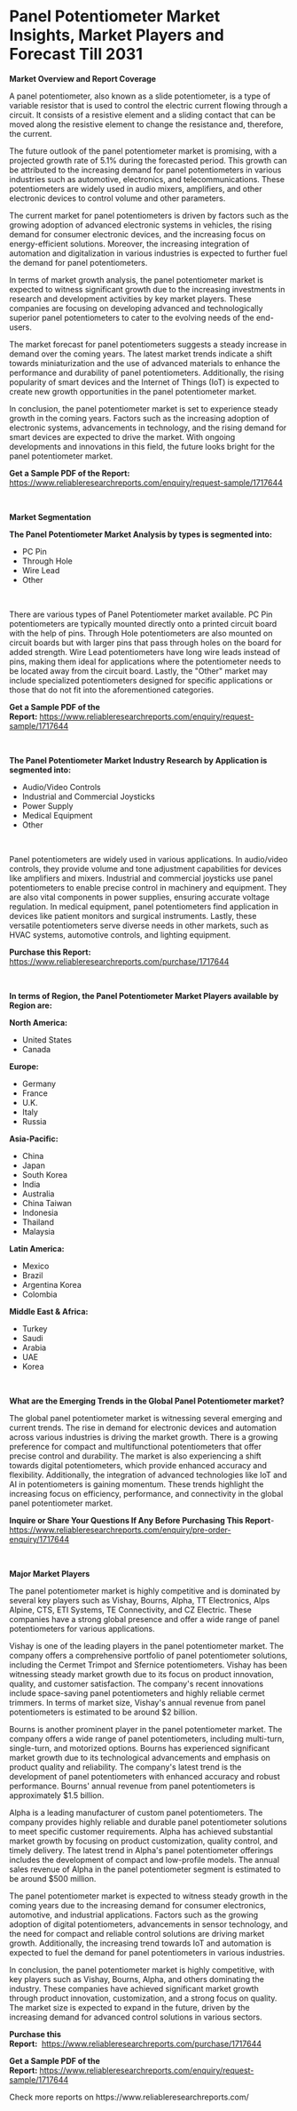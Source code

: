 <p><h1>Panel Potentiometer Market Insights, Market Players and Forecast Till 2031</h1></p><p><strong>Market Overview and Report Coverage</strong></p>
<p><p>A panel potentiometer, also known as a slide potentiometer, is a type of variable resistor that is used to control the electric current flowing through a circuit. It consists of a resistive element and a sliding contact that can be moved along the resistive element to change the resistance and, therefore, the current.</p><p>The future outlook of the panel potentiometer market is promising, with a projected growth rate of 5.1% during the forecasted period. This growth can be attributed to the increasing demand for panel potentiometers in various industries such as automotive, electronics, and telecommunications. These potentiometers are widely used in audio mixers, amplifiers, and other electronic devices to control volume and other parameters.</p><p>The current market for panel potentiometers is driven by factors such as the growing adoption of advanced electronic systems in vehicles, the rising demand for consumer electronic devices, and the increasing focus on energy-efficient solutions. Moreover, the increasing integration of automation and digitalization in various industries is expected to further fuel the demand for panel potentiometers.</p><p>In terms of market growth analysis, the panel potentiometer market is expected to witness significant growth due to the increasing investments in research and development activities by key market players. These companies are focusing on developing advanced and technologically superior panel potentiometers to cater to the evolving needs of the end-users.</p><p>The market forecast for panel potentiometers suggests a steady increase in demand over the coming years. The latest market trends indicate a shift towards miniaturization and the use of advanced materials to enhance the performance and durability of panel potentiometers. Additionally, the rising popularity of smart devices and the Internet of Things (IoT) is expected to create new growth opportunities in the panel potentiometer market.</p><p>In conclusion, the panel potentiometer market is set to experience steady growth in the coming years. Factors such as the increasing adoption of electronic systems, advancements in technology, and the rising demand for smart devices are expected to drive the market. With ongoing developments and innovations in this field, the future looks bright for the panel potentiometer market.</p></p>
<p><strong>Get a Sample PDF of the Report:</strong> <a href="https://www.reliableresearchreports.com/enquiry/request-sample/1717644">https://www.reliableresearchreports.com/enquiry/request-sample/1717644</a></p>
<p>&nbsp;</p>
<p><strong>Market Segmentation</strong></p>
<p><strong>The Panel Potentiometer Market Analysis by types is segmented into:</strong></p>
<p><ul><li>PC Pin</li><li>Through Hole</li><li>Wire Lead</li><li>Other</li></ul></p>
<p>&nbsp;</p>
<p><p>There are various types of Panel Potentiometer market available. PC Pin potentiometers are typically mounted directly onto a printed circuit board with the help of pins. Through Hole potentiometers are also mounted on circuit boards but with larger pins that pass through holes on the board for added strength. Wire Lead potentiometers have long wire leads instead of pins, making them ideal for applications where the potentiometer needs to be located away from the circuit board. Lastly, the "Other" market may include specialized potentiometers designed for specific applications or those that do not fit into the aforementioned categories.</p></p>
<p><strong>Get a Sample PDF of the Report:</strong>&nbsp;<a href="https://www.reliableresearchreports.com/enquiry/request-sample/1717644">https://www.reliableresearchreports.com/enquiry/request-sample/1717644</a></p>
<p>&nbsp;</p>
<p><strong>The Panel Potentiometer Market Industry Research by Application is segmented into:</strong></p>
<p><ul><li>Audio/Video Controls</li><li>Industrial and Commercial Joysticks</li><li>Power Supply</li><li>Medical Equipment</li><li>Other</li></ul></p>
<p>&nbsp;</p>
<p><p>Panel potentiometers are widely used in various applications. In audio/video controls, they provide volume and tone adjustment capabilities for devices like amplifiers and mixers. Industrial and commercial joysticks use panel potentiometers to enable precise control in machinery and equipment. They are also vital components in power supplies, ensuring accurate voltage regulation. In medical equipment, panel potentiometers find application in devices like patient monitors and surgical instruments. Lastly, these versatile potentiometers serve diverse needs in other markets, such as HVAC systems, automotive controls, and lighting equipment.</p></p>
<p><strong>Purchase this Report:</strong>&nbsp; <a href="https://www.reliableresearchreports.com/purchase/1717644">https://www.reliableresearchreports.com/purchase/1717644</a></p>
<p>&nbsp;</p>
<p><strong>In terms of Region, the Panel Potentiometer Market Players available by Region are:</strong></p>
<p>
    <p> <strong> North America: </strong>
        <ul>
            <li>United States</li>
            <li>Canada</li>
        </ul>
        </p> 
    <p> <strong> Europe: </strong>
        <ul>
            <li>Germany</li>
            <li>France</li>
            <li>U.K.</li>
            <li>Italy</li>
            <li>Russia</li>
        </ul>
        </p> 
    <p> <strong> Asia-Pacific: </strong>
        <ul>
            <li>China</li>
            <li>Japan</li>
            <li>South Korea</li>
            <li>India</li>
            <li>Australia</li>
            <li>China Taiwan</li>
            <li>Indonesia</li>
            <li>Thailand</li>
            <li>Malaysia</li>
        </ul>
        </p> 
    <p> <strong> Latin America: </strong>
        <ul>
            <li>Mexico</li>
            <li>Brazil</li>
            <li>Argentina Korea</li>
            <li>Colombia</li>
        </ul>
        </p> 
    <p> <strong> Middle East & Africa: </strong>
        <ul>
            <li>Turkey</li>
            <li>Saudi</li>
            <li>Arabia</li>
            <li>UAE</li>
            <li>Korea</li>
        </ul>
    </p>
    </p>
<p>&nbsp;</p>
<p><strong>What are the Emerging Trends in the Global Panel Potentiometer market?</strong></p>
<p><p>The global panel potentiometer market is witnessing several emerging and current trends. The rise in demand for electronic devices and automation across various industries is driving the market growth. There is a growing preference for compact and multifunctional potentiometers that offer precise control and durability. The market is also experiencing a shift towards digital potentiometers, which provide enhanced accuracy and flexibility. Additionally, the integration of advanced technologies like IoT and AI in potentiometers is gaining momentum. These trends highlight the increasing focus on efficiency, performance, and connectivity in the global panel potentiometer market.</p></p>
<p><strong>Inquire or Share Your Questions If Any Before Purchasing This Report</strong>- <a href="https://www.reliableresearchreports.com/enquiry/pre-order-enquiry/1717644">https://www.reliableresearchreports.com/enquiry/pre-order-enquiry/1717644</a></p>
<p>&nbsp;</p>
<p><strong>Major Market Players</strong></p>
<p><p>The panel potentiometer market is highly competitive and is dominated by several key players such as Vishay, Bourns, Alpha, TT Electronics, Alps Alpine, CTS, ETI Systems, TE Connectivity, and CZ Electric. These companies have a strong global presence and offer a wide range of panel potentiometers for various applications.</p><p>Vishay is one of the leading players in the panel potentiometer market. The company offers a comprehensive portfolio of panel potentiometer solutions, including the Cermet Trimpot and Sfernice potentiometers. Vishay has been witnessing steady market growth due to its focus on product innovation, quality, and customer satisfaction. The company's recent innovations include space-saving panel potentiometers and highly reliable cermet trimmers. In terms of market size, Vishay's annual revenue from panel potentiometers is estimated to be around $2 billion.</p><p>Bourns is another prominent player in the panel potentiometer market. The company offers a wide range of panel potentiometers, including multi-turn, single-turn, and motorized options. Bourns has experienced significant market growth due to its technological advancements and emphasis on product quality and reliability. The company's latest trend is the development of panel potentiometers with enhanced accuracy and robust performance. Bourns' annual revenue from panel potentiometers is approximately $1.5 billion.</p><p>Alpha is a leading manufacturer of custom panel potentiometers. The company provides highly reliable and durable panel potentiometer solutions to meet specific customer requirements. Alpha has achieved substantial market growth by focusing on product customization, quality control, and timely delivery. The latest trend in Alpha's panel potentiometer offerings includes the development of compact and low-profile models. The annual sales revenue of Alpha in the panel potentiometer segment is estimated to be around $500 million.</p><p>The panel potentiometer market is expected to witness steady growth in the coming years due to the increasing demand for consumer electronics, automotive, and industrial applications. Factors such as the growing adoption of digital potentiometers, advancements in sensor technology, and the need for compact and reliable control solutions are driving market growth. Additionally, the increasing trend towards IoT and automation is expected to fuel the demand for panel potentiometers in various industries.</p><p>In conclusion, the panel potentiometer market is highly competitive, with key players such as Vishay, Bourns, Alpha, and others dominating the industry. These companies have achieved significant market growth through product innovation, customization, and a strong focus on quality. The market size is expected to expand in the future, driven by the increasing demand for advanced control solutions in various sectors.</p></p>
<p><strong>Purchase this Report:</strong>&nbsp;&nbsp;<a href="https://www.reliableresearchreports.com/purchase/1717644">https://www.reliableresearchreports.com/purchase/1717644</a></p>
<p></p>
<p><strong>Get a Sample PDF of the Report:</strong>&nbsp;<a href="https://www.reliableresearchreports.com/enquiry/request-sample/1717644">https://www.reliableresearchreports.com/enquiry/request-sample/1717644</a></p>
<p>Check more reports on https://www.reliableresearchreports.com/</p>